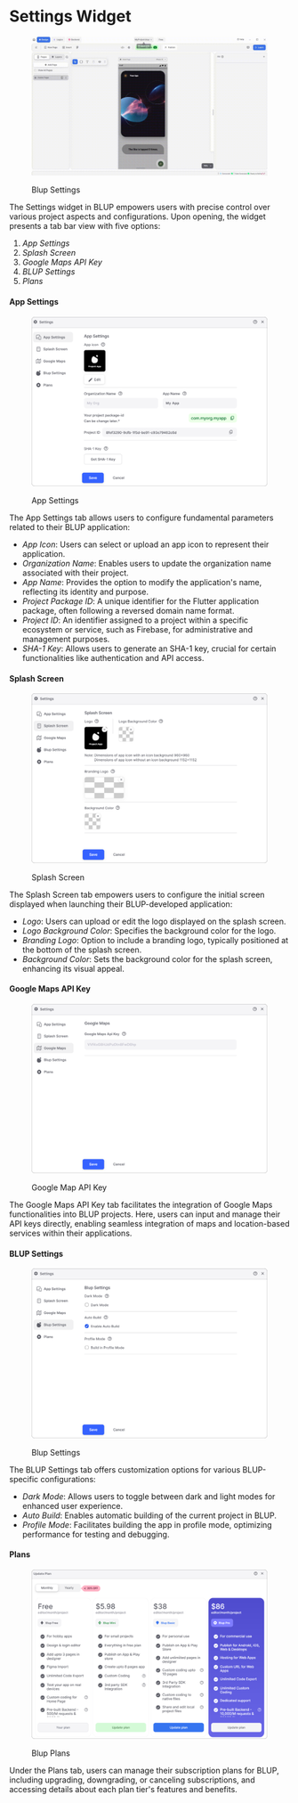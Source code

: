# Settings Widget

<figure><img src=".gitbook/assets/blup-settings.gif" alt="blup settings"><figcaption><p>Blup Settings</p></figcaption></figure>

The Settings widget in BLUP empowers users with precise control over various project aspects and configurations. Upon opening, the widget presents a tab bar view with five options:

1. *App Settings*
2. *Splash Screen*
3. *Google Maps API Key*
4. *BLUP Settings*
5. *Plans*

#### App Settings

<figure><img src=".gitbook/assets/app-setting.png" alt="app settings"><figcaption><p>App Settings</p></figcaption></figure>

The App Settings tab allows users to configure fundamental parameters related to their BLUP application:

- *App Icon*: Users can select or upload an app icon to represent their application.
- *Organization Name*: Enables users to update the organization name associated with their project.
- *App Name*: Provides the option to modify the application's name, reflecting its identity and purpose.
- *Project Package ID*: A unique identifier for the Flutter application package, often following a reversed domain name format.
- *Project ID*: An identifier assigned to a project within a specific ecosystem or service, such as Firebase, for administrative and management purposes.
- *SHA-1 Key*: Allows users to generate an SHA-1 key, crucial for certain functionalities like authentication and API access.

#### Splash Screen

<figure><img src=".gitbook/assets/splash-screen.png" alt="splash screen"><figcaption><p>Splash Screen</p></figcaption></figure>

The Splash Screen tab empowers users to configure the initial screen displayed when launching their BLUP-developed application:

- *Logo*: Users can upload or edit the logo displayed on the splash screen.
- *Logo Background Color*: Specifies the background color for the logo.
- *Branding Logo*: Option to include a branding logo, typically positioned at the bottom of the splash screen.
- *Background Color*: Sets the background color for the splash screen, enhancing its visual appeal.

#### Google Maps API Key

<figure><img src=".gitbook/assets/google-map-setting.png" alt="google map api key"><figcaption><p>Google Map API Key</p></figcaption></figure>

The Google Maps API Key tab facilitates the integration of Google Maps functionalities into BLUP projects. Here, users can input and manage their API keys directly, enabling seamless integration of maps and location-based services within their applications.


#### BLUP Settings

<figure><img src=".gitbook/assets/blup-settng.png" alt="blup settings"><figcaption><p>Blup Settings</p></figcaption></figure>

The BLUP Settings tab offers customization options for various BLUP-specific configurations:

- *Dark Mode*: Allows users to toggle between dark and light modes for enhanced user experience.
- *Auto Build*: Enables automatic building of the current project in BLUP.
- *Profile Mode*: Facilitates building the app in profile mode, optimizing performance for testing and debugging.

#### Plans

<figure><img src=".gitbook/assets/blup-plans.png" alt="blup plans"><figcaption><p>Blup Plans</p></figcaption></figure>

Under the Plans tab, users can manage their subscription plans for BLUP, including upgrading, downgrading, or canceling subscriptions, and accessing details about each plan tier's features and benefits.